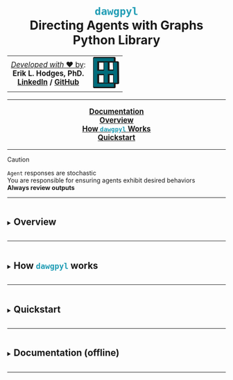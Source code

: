   <h1  style="border-color:#219db5;width:100%;border-width:2px;text-align:center;"> 
  <code style="color:#219db5;">dawgpyl</code><br> 
  Directing Agents with Graphs Python Library
  </h1>

<span style="font-size:120%;text-align:center;">

<table style="border-width:0px;border-color:rgba(0,0,0,0);align:center;">
  <tr>
    <td>
      <ins> <i>Developed with</i> <b> ♥ </b>by</ins>:<br>
      <b>Erik L. Hodges, PhD.<b> 
      <br> 
      <a href=https://www.linkedin.com/in/erikhodges>LinkedIn</a>  
      /  
      <a href=https://github.com/ErikHodges>GitHub</a>
    </td>
    <td>
      <a href="https://www.ErikHodges.com"><img src="docs/assets/EH_Logo.png" width="60"></a>
    </td>
    </tr>
</table>

<!-- | <ins> _Developed with_ **♥** _by_</ins>:  <br>**Erik L. Hodges, PhD.** <br> [**LinkedIn**](https://www.linkedin.com/in/erikhodges/)  /  [**GitHub**](https://github.com/ErikHodges)  |  <a href="https://www.ErikHodges.com"><img src="docs/assets/EH_Logo.png" width="60"></a> |
|---|---| -->

</span>

<hr style="border-color:#219db5;width:100%;border-width:2px;text-align:left;margin-left:0">

<div id="navigation">
<span style="font-size:120%;font-weight:bold;text-align:center;">


<a href=https://ErikHodges.github.io/dawgpyl>Documentation</a><br>
<a href=#overview>Overview</a><br>
<a href=#how_dawgpyl_works>How <code style="color:#219db5">dawgpyl</code> Works</a><br>
<a href=#quickstart>Quickstart</a><br>

</span>
</div>

<hr style="border-color:#219db5;width:100%;border-width:2px;text-align:left;margin-left:0">


> [!CAUTION]
> `Agent` responses are stochastic  
> You are responsible for ensuring agents exhibit desired behaviors  
> **Always review outputs**  

<hr style="border-color:#219db5;width:100%;border-width:2px;text-align:left;margin-left:0">

<div id="overview" >
<details><summary><h2 style="display:inline-block;border-color:rgba(0,0,0,0)">
Overview
</h2></summary>

- Recent advances in large language models (LLMs) have made these systems capable of outputting structured content.
- Leveraging structured inputs and outputs, LLM-based `Agents` can be made to consistenly execute dynamic workflows.
- The <code style="color:#219db5;">dawgpyl</code> library provides a common framework to configure `Agents` and orchestrate interactions between `Teams`.
- Simply put, a user can define a goal and a `Teams` of `Agents` will work to accomplish it.
- Each `Agent` can be configured to guide and constrain its behaviors to suit your needs.

<br>

</details></div>

<hr style="border-color:#219db5;width:100%;border-width:2px;text-align:left;margin-left:0">


<div id="how_dawgpyl_works">
<details><summary><h2 style="display:inline-block;border-color:rgba(0,0,0,0)">
How <code style="color:#219db5;">dawgpyl</code> works
</h2></summary>



### Core Classes

<span style="font-size:100%;font-weight:normal">

- `Prompt` ( `PromptSystem` , `PromptUser`, `ResponseFormat` )

- `Task` ( `Prompt` )

- `Agent` ( `Task`)

- `Team`( [
      `Agent`<sub style="font-size:75%;font-weight:normal">1</sub>,
      `Agent`<sub style="font-size:75%;font-weight:normal">2</sub>,
      `Agent`<sub style="font-size:75%;font-weight:normal">3</sub>,
      **...**
      ]
)
- `Project`(
      [
        `Team`<sub style="font-size:75%;font-weight:normal">1</sub>,
        `Team`<sub style="font-size:75%;font-weight:normal">2</sub>,
        **...**
        ]
)
<br><br>

<!-- ---
#### Expression
$Result = Project(
  [
    Team(
      [
        Agent_1(Task_1(PromptSystem_1,PromptUser_1,ResponseFormat_1)),
        Agent_2(Task_2(PromptSystem_2,PromptUser_2,ResponseFormat_2)),
        Agent_3(Task_3(PromptSystem_3,PromptUser_3,ResponseFormat_3)),
      ],
    ),
    Team(
      [
        Agent_4(Task_4(PromptSystem_4,PromptUser_4,ResponseFormat_4)),
        Agent_5(Task_5(PromptSystem_5,PromptUser_5,ResponseFormat_5)),
      ],
    ),
  ]
)
$ -->


---
- `APIs`
  - Application program interface (API) to a model or tool provider
  - Often requires you to register an account and create an API key
  - API keys are stored in
    - `configs/apis.py`
<br>

---
- `Model`
  - A specific version of a model
    - (e.g., "gpt-4", "4o", "claude-3.7", "deepseek-r1")
  - **Currently supported model types**: ["embedding","llm"]
- `ModelConfig`
  - `configs/models.py`
<br>
---

<!-- - `Persona`
  - A general role that is assigned to an `Agent`

---
 -->

- `Agent` 
  - Single instances of an LLM-client (i.e., a chat).
  - An `Agent` is given a `Task`
- `AgentConfig`
  - Name
  - Model
  - Persona
  - Task
  - ~~Team~~ **?????**
<br>
---

- `Tasks`
- `TaskConfig`
<br>
---

- `Teams` 
  - Groups of `Agents`
  - `Teams` are given `Goals`
- `TeamConfig`
  - Name: "Research"
  - Supervisor: `Agent`
  - Members: [`Agent`,`Agent`]
  - Goal: "Please produce a cohesive report summarizing the reasons that Erik is a cool guy"
  - Log: [{`Target`:`Event`},{`Target`:`Event`}]
<br>

<!-- 
note: This feels unnecessary, since I already have a `Team` collection.
note: IF it is possible that a Team's members can be a collection of teams, then this will work!
- `Projects` 
  - Groups of `Teams`
  - `Projects` are given `Milestones`
- `ProjectConfig`
  - Name: "Application development"
  - Supervisor: `Agent`
  - Members: [`Team`,`Team`]
<br><br> -->

</span>

---
### Architecture

<img src="docs/assets/architecture.svg" width="1024"/>
<br>

</details></div>

<hr style="border-color:#219db5;width:100%;border-width:2px;text-align:left;margin-left:0">

<div id="quickstart">
<details><summary><h2 style="display:inline-block;border-color:rgba(0,0,0,0)">Quickstart
</h2></summary>

### 0. Requirements 
- Skills
  - Basic understanding of python programming
- Programmatic access to an LLM (API key)
  - OpenAI
  - Anthropic
- Software
  - git
  - python 3.11
- [Documentation](https://erikhodges.github.io/dawgpyl/)
  - (Offline) view the docs in your browser using the [mkdocs library](https://www.mkdocs.org/)
    > ```bash
    > # install mkdocs
    > pip install -U mkdocs
    > # Navigate to the dawgpyl directory
    > cd dawgpyl
    > # Serve the documents
    > mkdocs serve
    > ```


### 1. Clone the <code style="color:#219db5;">dawgpyl</code> repository to your local machine

> ```bash
> # Navigate to the directory you use to develop code
> cd YOUR_CODE_DIRECTORY
> git clone https://github.com/ErikHodges/dawgpyl.git
> ```

### 2. Create a virtual environment and activate it

- **Windows**
  > ```bash
  > # Navigate to the directory where you cloned the repository
  > cd YOUR_CODE_DIRECTORY/dawgpyl
  > python -m venv dpenv
  > dpenv/Scripts/activate
  > ```

- **Linux**
  > ```bash
  > # Navigate to the directory where you cloned the repository
  > cd YOUR_CODE_DIRECTORY/dawgpyl
  > python -m venv dpenv
  > dpenv/bin/activate
  > ```

### 3. Install <code style="color:#219db5;">dawgpyl</code> dependencies

> ```bash
> # Navigate to the directory where you cloned the repository  
> python -m pip install --upgrade pip
> python -m pip install .
> ```


### 4. Open the quickstart notebook

> ```bash
> # Run the 01_COPILOT.ipynb file
> notebooks/01_COPILOT.ipynb
> ```
<br>

---

> [!TIP]
> `Teams` of `Agents` can be configured to follow standardized workflows.


</details></div>

<hr style="border-color:#219db5;width:100%;border-width:2px;text-align:left;margin-left:0">





<div id="documentation_offline">
<details><summary><h2 style="display:inline-block;border-color:rgba(0,0,0,0)">Documentation (offline)</h2></summary>




</details></div>

<hr style="border-color:#219db5;width:100%;border-width:2px;text-align:left;margin-left:0">

